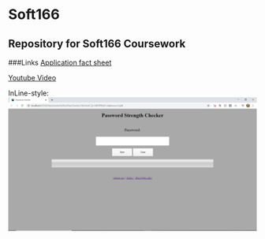 # Soft166
## Repository for Soft166 Coursework

###Links
[Application fact sheet](https://drive.google.com/open?id=1Ydibxh4X8DwGamY2jaNcJxD0nkEaAYfu)

[Youtube Video](https://youtu.be/KaUvqc_aUKw)

InLine-style:
![alt-text](https://github.com/CallumGWilliams/Soft166/blob/master/PassChecker%20v2/PassChecker/images/chromeScreenshot1.png)
